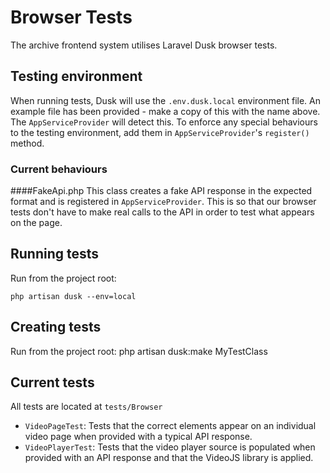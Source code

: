 # Browser Tests

The archive frontend system utilises Laravel Dusk browser tests.

## Testing environment
When running tests, Dusk will use the `.env.dusk.local` environment file. An example file has been provided - make a copy of this with the name above. The `AppServiceProvider` will detect this. To enforce any special behaviours to the testing environment, add them in `AppServiceProvider`'s `register()` method.

### Current behaviours
####FakeApi.php
This class creates a fake API response in the expected format and is registered in `AppServiceProvider`. This is so that our browser tests don't have to make real calls to the API in order to test what appears on the page.

## Running tests
Run from the project root:

    php artisan dusk --env=local


## Creating tests
Run from the project root:
    php artisan dusk:make MyTestClass
    

## Current tests
All tests are located at `tests/Browser`

* `VideoPageTest`: Tests that the correct elements appear on an individual video page when provided with a typical API response.
* `VideoPlayerTest`: Tests that the video player source is populated when provided with an API response and that the VideoJS library is applied.
